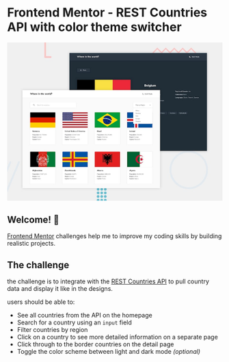 # Frontend Mentor - REST Countries API with color theme switcher

![Design preview for the REST Countries API with color theme switcher coding challenge](./design/desktop-preview.jpg)

## Welcome! 👋



[Frontend Mentor](https://www.frontendmentor.io) challenges help me to improve my coding skills by building realistic projects.



## The challenge

the challenge is to integrate with the [REST Countries API](https://restcountries.com) to pull country data and display it like in the designs.


users should be able to:

- See all countries from the API on the homepage
- Search for a country using an `input` field
- Filter countries by region
- Click on a country to see more detailed information on a separate page
- Click through to the border countries on the detail page
- Toggle the color scheme between light and dark mode *(optional)*

